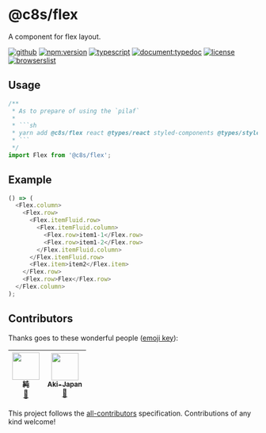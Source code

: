 # @c8s/flex

A component for flex layout.

[![github](https://badgen.net/badge//nju33,c8s/000?icon=github&list=1)](https://github.com/nju33/c8s/tree/master/components/flex)
[![npm:version](https://badgen.net/npm/v/c8s/flex?icon=npm&label=)](https://www.npmjs.com/package/@c8s/flex)
[![typescript](https://badgen.net/badge/lang/typescript/0376c6?icon=npm)](https://www.typescriptlang.org/)
[![document:typedoc](https://badgen.net/badge/document/typedoc/9602ff)](https://docs--pilaf.netlify.com/)
[![license](https://badgen.net/npm/license/@c8s/flex)](https://github.com/nju33/c8s/blob/master/LICENSE)
[![browserslist](https://badgen.net/badge/browserslist/chrome,edge/ffd539?list=1)](https://browserl.ist/?q=last+1+chrome+version%2C+last+1+edge+version)

<!-- [![ci:status](https://badgen.net/circleci/github/nju33/c8s)](https://circleci.com/gh/nju33/c8s) -->

## Usage

```ts
/**
 * As to prepare of using the `pilaf`
 * 
 * ```sh
 * yarn add @c8s/flex react @types/react styled-components @types/styled-components
 * ```
 */
import Flex from '@c8s/flex';
```

## Example

```ts
() => (
  <Flex.column>
    <Flex.row>
      <Flex.itemFluid.row>
        <Flex.itemFluid.column>
          <Flex.row>item1-1</Flex.row>
          <Flex.row>item1-2</Flex.row>
        </Flex.itemFluid.column>
      </Flex.itemFluid.row>
      <Flex.item>item2</Flex.item>
    </Flex.row>
    <Flex.row>Flex</Flex.row>
  </Flex.column>
);
```

## Contributors

Thanks goes to these wonderful people ([emoji key](https://github.com/kentcdodds/all-contributors#emoji-key)):

<!-- ALL-CONTRIBUTORS-LIST:START - Do not remove or modify this section -->
<!-- prettier-ignore -->
| [<img src="https://avatars2.githubusercontent.com/u/15901038?v=4" width="55px;"/><br /><sub><b>純</b></sub>](https://nju33.com/)<br />[📖](https://github.com/nju33/c8s/commits?author=nju33 "Documentation") | [<img src="https://avatars0.githubusercontent.com/u/42718835?v=4" width="55px;"/><br /><sub><b>Aki-Japan</b></sub>](https://github.com/Aki-Japan)<br />[📖](https://github.com/nju33/c8s/commits?author=Aki-Japan "Documentation") |
| :---: | :---: |
<!-- ALL-CONTRIBUTORS-LIST:END -->

This project follows the [all-contributors](https://github.com/kentcdodds/all-contributors) specification. Contributions of any kind welcome!